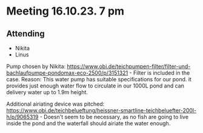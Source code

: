 # Meeting 16.10.23. 7 pm

## Attending
- Nikita
- Linus

Pump chosen by Nikita: https://www.obi.de/teichpumpen-filter/filter-und-bachlaufpumpe-pondomax-eco-2500/p/3151321 - Filter is included in the case.
Reason: This water pump has suitable specifications for our pond. it provides just enough water flow to circulate in our 1000L pond and can delivery water up to 1.9m height.

Additional airiating device was pitched: https://www.obi.de/teichbelueftung/heissner-smartline-teichbeluefter-200l-h/p/9065319 - Doesn't seem to be necessary, as no fish are going to live inside the pond and the waterfall should airiate the water enough.
